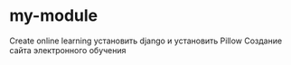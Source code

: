 # my-module
Create online learning
установить django и установить Pillow
Создание сайта электронного обучения